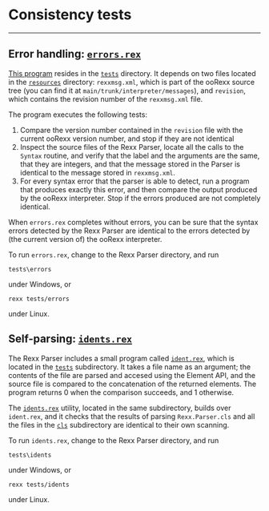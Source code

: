 Consistency tests
=================

-----------------------------------

Error handling: [`errors.rex`](errors.rex)
------------------------------------------

[This program](errors.rex) resides in the [`tests`](.) directory.
It depends on two files located in the [`resources`](/rexx-parser/resources) directory:
`rexxmsg.xml`, which is part of the ooRexx source tree
(you can find it at `main/trunk/interpreter/messages`), and `revision`,
which contains the revision number of the `rexxmsg.xml` file.

The program executes the following tests:

1. Compare the version number contained in the `revision` file
   with the current ooRexx version number, and stop if they are not identical
2. Inspect the source files of the Rexx Parser,
   locate all the calls to the `Syntax` routine,
   and verify that the label and the arguments are the same,
   that they are integers, and that the message stored in the Parser
   is identical to the message stored in `rexxmsg.xml`.
3. For every syntax error that the parser is able to detect,
   run a program that produces exactly this error,
   and then compare the output produced by the ooRexx interpreter.
   Stop if the errors produced are not completely identical.

When `errors.rex` completes without errors,
you can be sure that the syntax errors detected by the Rexx Parser
are identical to the errors detected by (the current version of)
the ooRexx interpreter.

To run `errors.rex`, change to the Rexx Parser directory, and run

```
tests\errors
```

under Windows, or

```
rexx tests/errors
```

under Linux.

Self-parsing: [`idents.rex`](idents.rex)
----------------------------------------

The Rexx Parser includes a small program called
[`ident.rex`](ident.rex), which is located in the
[`tests`](.) subdirectory. It takes a file name
as an argument; the contents of the file
are parsed and accesed using the Element API,
and the source file is compared to the concatenation
of the returned elements. The program returns 0
when the comparison succeeds, and 1 otherwise.

The [`idents.rex`](idents.rex) utility, located in the same subdirectory,
builds over `ident.rex`, and it checks that the results of
parsing `Rexx.Parser.cls` and all the files
in the [`cls`](/rexx-parser/cls/) subdirectory are identical to their own scanning.

To run `idents.rex`, change to the Rexx Parser directory, and run

```
tests\idents
```

under Windows, or

```
rexx tests/idents
```

under Linux.
